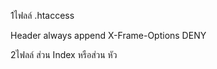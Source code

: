1ไฟลล์ .htaccess

<IfModule mod_headers.c>
  Header always append X-Frame-Options DENY
</IfModule>

2ไฟลล์ ส่วน Index หรือส่วน หัว

<?php
header("X-XSS-Protection: 1; mode=block");
header("Strict-Transport-Security: max-age=63072000; includeSubDomains; preload");
?>
